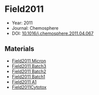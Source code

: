 <a name="article" />

# Field2011

* Year: 2011
* Journal: Chemosphere
* DOI: <a href="https://doi.org/10.1016/j.chemosphere.2011.04.067">10.1016/j.chemosphere.2011.04.067</a>

## Materials
* [Field2011 Micron](nanowiki109.md)
* [Field2011 Batch3](nanowiki108.md)
* [Field2011 Batch2](nanowiki107.md)
* [Field2011 Batch1](nanowiki106.md)
* [Field2011 A1](nanowiki2.md)
* [Field2011Cytotox](nanowiki14.md)
